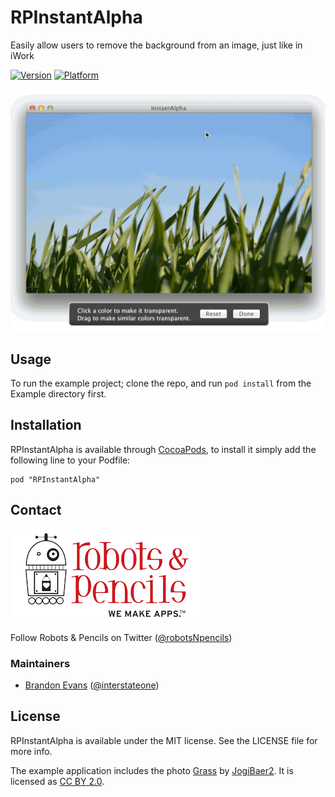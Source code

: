 # RPInstantAlpha

Easily allow users to remove the background from an image, just like in iWork

[![Version](http://cocoapod-badges.herokuapp.com/v/RPInstantAlpha/badge.png)](http://cocoadocs.org/docsets/RPInstantAlpha)
[![Platform](http://cocoapod-badges.herokuapp.com/p/RPInstantAlpha/badge.png)](http://cocoadocs.org/docsets/RPInstantAlpha)

![Demo GIF](demo.gif)

## Usage

To run the example project; clone the repo, and run `pod install` from the Example directory first.

## Installation

RPInstantAlpha is available through [CocoaPods](http://cocoapods.org), to install
it simply add the following line to your Podfile:

    pod "RPInstantAlpha"

## Contact

[![Robots & Pencils Logo](RNPLogo.png)](http://www.robotsandpencils.com)

Follow Robots & Pencils on Twitter ([@robotsNpencils](https://twitter.com/robotsNpencils))

### Maintainers

- [Brandon Evans](http://github.com/interstateone) ([@interstateone](https://twitter.com/interstateone))

## License

RPInstantAlpha is available under the MIT license. See the LICENSE file for more info.

The example application includes the photo [Grass](https://www.flickr.com/photos/jogibaer2/13991697118/) by [JogiBaer2](https://www.flickr.com/photos/jogibaer2). It is licensed as [CC BY 2.0](https://creativecommons.org/licenses/by/2.0/legalcode).